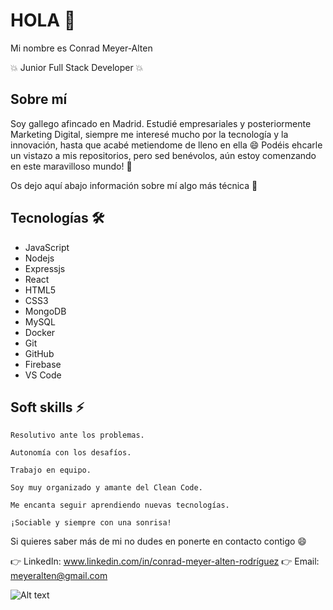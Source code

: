 # HOLA 👋

Mi nombre es Conrad Meyer-Alten

💥 Junior Full Stack Developer 💥

## Sobre mí 

Soy gallego afincado en Madrid. Estudié empresariales y posteriormente Marketing Digital, siempre me interesé mucho por la tecnología y la innovación, hasta que acabé metiendome de lleno en ella 😄 Podéis ehcarle un vistazo a mis repositorios, pero sed benévolos, aún estoy comenzando en este maravilloso mundo! 🤩

Os dejo aquí abajo información sobre mí algo más técnica 🔽

## Tecnologías 🛠

- JavaScript
- Nodejs
- Expressjs 
- React 
- HTML5 
- CSS3  
- MongoDB 
- MySQL
- Docker
- Git 
- GitHub
- Firebase 
- VS Code

## Soft skills ⚡

    Resolutivo ante los problemas.

    Autonomía con los desafíos.

    Trabajo en equipo. 

    Soy muy organizado y amante del Clean Code. 

    Me encanta seguir aprendiendo nuevas tecnologías.
 
    ¡Sociable y siempre con una sonrisa!
 
Si quieres saber más de mi no dudes en ponerte en contacto contigo 😄

  👉 LinkedIn: www.linkedin.com/in/conrad-meyer-alten-rodríguez
  👉 Email: meyeralten@gmail.com

![ Alt text](https://media.giphy.com/media/jfF6mIPumEzN9QW0kL/giphy.gif)
